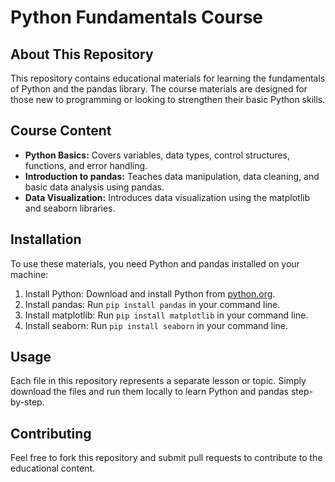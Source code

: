 # Python Fundamentals Course

## About This Repository

This repository contains educational materials for learning the fundamentals of Python and the pandas library. The course materials are designed for those new to programming or looking to strengthen their basic Python skills.

## Course Content

- **Python Basics:** Covers variables, data types, control structures, functions, and error handling.
- **Introduction to pandas:** Teaches data manipulation, data cleaning, and basic data analysis using pandas.
- **Data Visualization:** Introduces data visualization using the matplotlib and seaborn libraries.

## Installation

To use these materials, you need Python and pandas installed on your machine:

1. Install Python: Download and install Python from [python.org](https://www.python.org/downloads/).
2. Install pandas: Run `pip install pandas` in your command line.
3. Install matplotlib: Run `pip install matplotlib` in your command line.
4. Install seaborn: Run `pip install seaborn` in your command line.

## Usage

Each file in this repository represents a separate lesson or topic. Simply download the files and run them locally to learn Python and pandas step-by-step.

## Contributing

Feel free to fork this repository and submit pull requests to contribute to the educational content.

